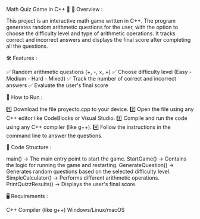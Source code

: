 Math Quiz Game in C++ 🎯
📌 Overview :

This project is an interactive math game written in C++. The program generates random arithmetic questions for the user, with the option to choose the difficulty level and type of arithmetic operations. It tracks correct and incorrect answers and displays the final score after completing all the questions.

🛠 Features :

✅ Random arithmetic questions (+, -, ×, ÷)
✅ Choose difficulty level (Easy - Medium - Hard - Mixed)
✅ Track the number of correct and incorrect answers
✅ Evaluate the user's final score

🚀 How to Run : 

1️⃣ Download the file proyecto.cpp to your device.
2️⃣ Open the file using any C++ editor like CodeBlocks or Visual Studio.
3️⃣ Compile and run the code using any C++ compiler (like g++).
4️⃣ Follow the instructions in the command line to answer the questions.

📝 Code Structure : 

main() → The main entry point to start the game.
StartGame() → Contains the logic for running the game and restarting.
GenerateQuestion() → Generates random questions based on the selected difficulty level.
SimpleCalculator() → Performs different arithmetic operations.
PrintQuizzResults() → Displays the user's final score.

🖥 Requirements : 

C++ Compiler (like g++)
Windows/Linux/macOS
